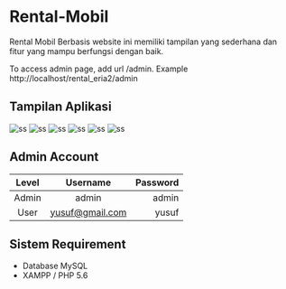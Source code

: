 # Rental-Mobil
Rental Mobil Berbasis website ini memiliki tampilan yang sederhana dan fitur yang mampu berfungsi dengan baik.

To access admin page, add url /admin. Example http://localhost/rental_eria2/admin

## Tampilan Aplikasi
![ss](images/ss1.png)
![ss](images/ss2.png)
![ss](images/ss3.png)
![ss](images/ss4.png)
![ss](images/ss5.png)
![ss](images/ss6.png)

## Admin Account
|   Level   |     Username      | Password |
|:---------:|:-----------------:|---------:|
| Admin     |  admin            | admin    |
| User      |  yusuf@gmail.com  | yusuf    |

## Sistem Requirement
- Database MySQL
- XAMPP / PHP 5.6
